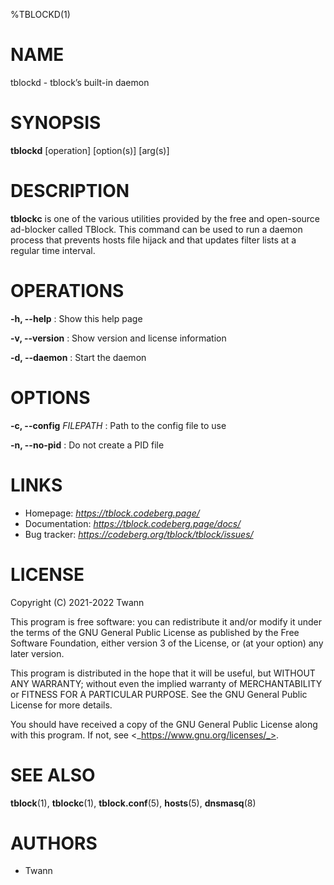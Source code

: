 %TBLOCKD(1)

# NAME

tblockd - tblock’s built-in daemon

# SYNOPSIS

**tblockd** \[operation\] \[option(s)\] \[arg(s)\]

# DESCRIPTION

**tblockc** is one of the various utilities provided by the free and open-source ad-blocker called TBlock. This command can be used to run a daemon process that prevents hosts file hijack and that updates filter lists at a regular time interval.

# OPERATIONS

**-h, -\-help**
: Show this help page

**-v, -\-version**
: Show version and license information

**-d, -\-daemon**
: Start the daemon

# OPTIONS

**-c, -\-config** _FILEPATH_
: Path to the config file to use

**-n, -\-no-pid**
: Do not create a PID file

# LINKS

- Homepage: _https://tblock.codeberg.page/_
- Documentation: _https://tblock.codeberg.page/docs/_
- Bug tracker: _https://codeberg.org/tblock/tblock/issues/_

# LICENSE

Copyright (C) 2021-2022 Twann

This program is free software: you can redistribute it and/or modify
it under the terms of the GNU General Public License as published by
the Free Software Foundation, either version 3 of the License, or
(at your option) any later version.

This program is distributed in the hope that it will be useful,
but WITHOUT ANY WARRANTY; without even the implied warranty of
MERCHANTABILITY or FITNESS FOR A PARTICULAR PURPOSE.  See the
GNU General Public License for more details.

You should have received a copy of the GNU General Public License
along with this program.  If not, see <_https://www.gnu.org/licenses/_>.

# SEE ALSO

**tblock**(1), **tblockc**(1), **tblock.conf**(5), **hosts**(5), **dnsmasq**(8)

# AUTHORS

- Twann
